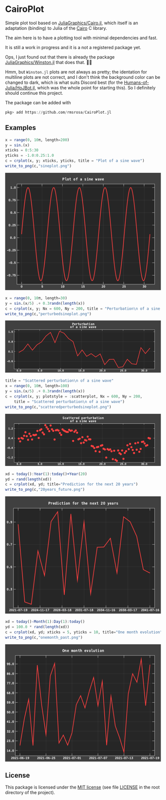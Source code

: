 # CairoPlot

Simple plot tool based on [JuliaGraphics/Cairo.jl](https://github.com/JuliaGraphics/Cairo.jl), which itself is an adaptation (binding) to Julia of the [Cairo](https://github.com/JuliaGraphics/Cairo.jl) C library.

The aim here is to have a plotting tool with minimal dependencies and fast.

It is still a work in progress and it is a not a registered package yet.

Ops, I just found out that there is already the package [JuliaGraphics/Winston.jl](https://github.com/JuliaGraphics/Winston.jl) that does that. 🤦‍♂️

Hmm, but `Winston.jl` plots are not always as pretty; the identation for multiline plots are not correct, and I don't think the background color can be changed to dark, which is what suits Discord best (for the [Humans-of-Julia/HoJBot.jl](https://github.com/Humans-of-Julia/HoJBot.jl), which was the whole point for starting this). So I definitely should continue this project.

The package can be added with

```julia
pkg> add https://github.com/rmsrosa/CairoPlot.jl
```

## Examples

```julia
x = range(0, 10π, length=200)
y = sin.(x)
xticks = 0:5:30
yticks = -1.0:0.25:1.0
c = crplot(x, y; xticks, yticks, title = "Plot of a sine wave")
write_to_png(c,"sineplot.png")
```

![sine plot](scripts/sineplot.png)

```julia
x = range(0, 10π, length=30)
y = sin.(x/5) .+ 0.3randn(length(x))
c = crplot(x, y; Nx = 600, Ny = 200, title = "Perturbation\n of a sine wave")
write_to_png(c,"perturbedsineplot.png")
```

![perturbed sine](scripts/perturbedsineplot.png)

```julia
title = "Scattered perturbation\n of a sine wave"
x = range(0, 10π, length=100)
y = sin.(x/5) .+ 0.3randn(length(x))
c = crplot(x, y; plotstyle = :scatterplot, Nx = 600, Ny = 200,
    title = "Scattered perturbation\n of a sine wave")
write_to_png(c,"scatteredperturbedsineplot.png")
```

![scattered perturbed sine](scripts/scatteredperturbedsineplot.png)

```julia
xd = today():Year(1):today()+Year(20)
yd = rand(length(xd))
c = crplot(xd, yd; title="Prediction for the next 20 years")
write_to_png(c,"20years_future.png")
```

![20 years ahead](scripts/20years_future.png)

```julia
xd = today()-Month(1):Day(1):today()
yd = 100.0 * rand(length(xd))
c = crplot(xd, yd; xticks = 5, yticks = 10, title="One month evolution")
write_to_png(c,"onemonth_past.png")
```

![past one month](scripts/onemonth_past.png)

## License

This package is licensed under the [MIT license](https://opensource.org/licenses/MIT) (see file [LICENSE](LICENSE) in the root directory of the project).
